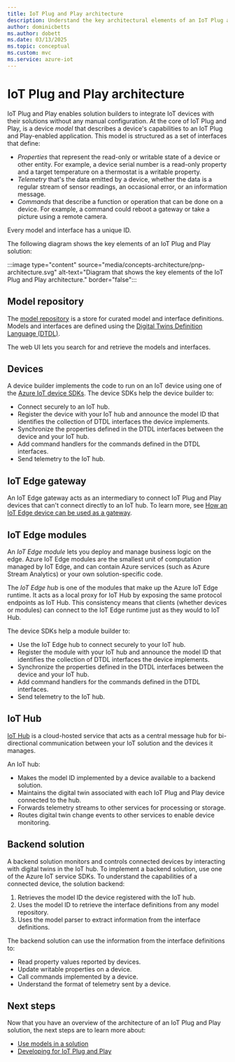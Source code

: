 ```yaml
---
title: IoT Plug and Play architecture
description: Understand the key architectural elements of an IoT Plug and Play solution.
author: dominicbetts
ms.author: dobett
ms.date: 03/13/2025
ms.topic: conceptual
ms.custom: mvc
ms.service: azure-iot
---
```


# IoT Plug and Play architecture

IoT Plug and Play enables solution builders to integrate IoT devices with their solutions without any manual configuration. At the core of IoT Plug and Play, is a device _model_ that describes a device's capabilities to an IoT Plug and Play-enabled application. This model is structured as a set of interfaces that define:

- _Properties_ that represent the read-only or writable state of a device or other entity. For example, a device serial number is a read-only property and a target temperature on a thermostat is a writable property.
- _Telemetry_ that's the data emitted by a device, whether the data is a regular stream of sensor readings, an occasional error, or an information message.
- _Commands_ that describe a function or operation that can be done on a device. For example, a command could reboot a gateway or take a picture using a remote camera.

Every model and interface has a unique ID.

The following diagram shows the key elements of an IoT Plug and Play solution:

:::image type="content" source="media/concepts-architecture/pnp-architecture.svg" alt-text="Diagram that shows the key elements of the IoT Plug and Play architecture." border="false":::

## Model repository

The [model repository](./concepts-model-discovery.md) is a store for curated model and interface definitions. Models and interfaces are defined using the [Digital Twins Definition Language (DTDL)](https://github.com/Azure/opendigitaltwins-dtdl/blob/master/README.md).

The web UI lets you search for and retrieve the models and interfaces.

## Devices

A device builder implements the code to run on an IoT device using one of the [Azure IoT device SDKs](./iot-sdks.md). The device SDKs help the device builder to:

- Connect securely to an IoT hub.
- Register the device with your IoT hub and announce the model ID that identifies the collection of DTDL interfaces the device implements.
- Synchronize the properties defined in the DTDL interfaces between the device and your IoT hub.
- Add command handlers for the commands defined in the DTDL interfaces.
- Send telemetry to the IoT hub.

## IoT Edge gateway

An IoT Edge gateway acts as an intermediary to connect IoT Plug and Play devices that can't connect directly to an IoT hub. To learn more, see [How an IoT Edge device can be used as a gateway](../iot-edge/iot-edge-as-gateway.md).

## IoT Edge modules

An _IoT Edge module_ lets you deploy and manage business logic on the edge. Azure IoT Edge modules are the smallest unit of computation managed by IoT Edge, and can contain Azure services (such as Azure Stream Analytics) or your own solution-specific code.

The _IoT Edge hub_ is one of the modules that make up the Azure IoT Edge runtime. It acts as a local proxy for IoT Hub by exposing the same protocol endpoints as IoT Hub. This consistency means that clients (whether devices or modules) can connect to the IoT Edge runtime just as they would to IoT Hub.

The device SDKs help a module builder to:

- Use the IoT Edge hub to connect securely to your IoT hub.
- Register the module with your IoT hub and announce the model ID that identifies the collection of DTDL interfaces the device implements.
- Synchronize the properties defined in the DTDL interfaces between the device and your IoT hub.
- Add command handlers for the commands defined in the DTDL interfaces.
- Send telemetry to the IoT hub.

## IoT Hub

[IoT Hub](../iot-hub/about-iot-hub.md) is a cloud-hosted service that acts as a central message hub for bi-directional communication between your IoT solution and the devices it manages.

An IoT hub:

- Makes the model ID implemented by a device available to a backend solution.
- Maintains the digital twin associated with each IoT Plug and Play device connected to the hub.
- Forwards telemetry streams to other services for processing or storage.
- Routes digital twin change events to other services to enable device monitoring.

## Backend solution

A backend solution monitors and controls connected devices by interacting with digital twins in the IoT hub. To implement a backend solution, use one of the Azure IoT service SDKs. To understand the capabilities of a connected device, the solution backend:

1. Retrieves the model ID the device registered with the IoT hub.
1. Uses the model ID to retrieve the interface definitions from any model repository.
1. Uses the model parser to extract information from the interface definitions.

The backend solution can use the information from the interface definitions to:

- Read property values reported by devices.
- Update writable properties on a device.
- Call commands implemented by a device.
- Understand the format of telemetry sent by a device.

## Next steps

Now that you have an overview of the architecture of an IoT Plug and Play solution, the next steps are to learn more about:

- [Use models in a solution](./concepts-model-discovery.md)
- [Developing for IoT Plug and Play](./concepts-developer-guide-device.md)
